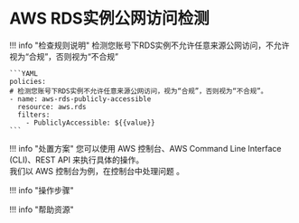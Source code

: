 # AWS RDS实例公网访问检测

!!! info "检查规则说明"
    检测您账号下RDS实例不允许任意来源公网访问，不允许视为“合规”，否则视为“不合规”

    ```YAML
    policies:
    # 检测您账号下RDS实例不允许任意来源公网访问，视为“合规”，否则视为“不合规”。
    - name: aws-rds-publicly-accessible
      resource: aws.rds
      filters:
        - PubliclyAccessible: ${{value}}
    ```

!!! info "处置方案"
    您可以使用 AWS 控制台、AWS Command Line Interface (CLI)、REST API 来执行具体的操作。   
    我们以 AWS 控制台为例，在控制台中处理问题 。



!!! info "操作步骤"





!!! info "帮助资源"
    